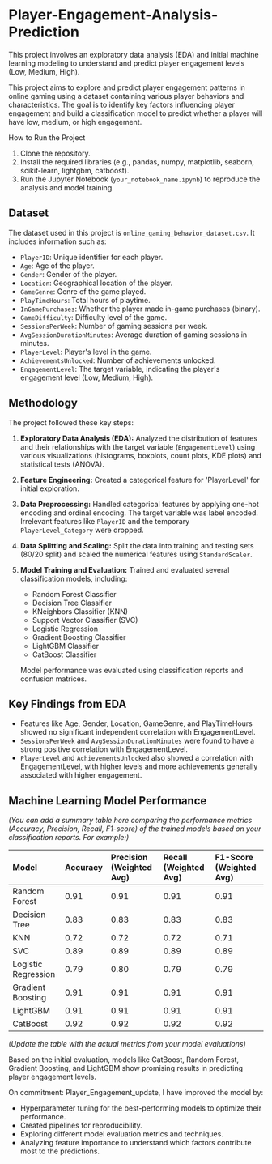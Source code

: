 # Player-Engagement-Analysis-Prediction
This project involves an exploratory data analysis (EDA) and initial machine learning modeling to understand and predict player engagement levels (Low, Medium, High).

This project aims to explore and predict player engagement patterns in online gaming using a dataset containing various player behaviors and characteristics. The goal is to identify key factors influencing player engagement and build a classification model to predict whether a player will have low, medium, or high engagement.


How to Run the Project

1.  Clone the repository.
2.  Install the required libraries (e.g., pandas, numpy, matplotlib, seaborn, scikit-learn, lightgbm, catboost).
3.  Run the Jupyter Notebook (`your_notebook_name.ipynb`) to reproduce the analysis and model training.


## Dataset

The dataset used in this project is `online_gaming_behavior_dataset.csv`. It includes information such as:

*   `PlayerID`: Unique identifier for each player.
*   `Age`: Age of the player.
*   `Gender`: Gender of the player.
*   `Location`: Geographical location of the player.
*   `GameGenre`: Genre of the game played.
*   `PlayTimeHours`: Total hours of playtime.
*   `InGamePurchases`: Whether the player made in-game purchases (binary).
*   `GameDifficulty`: Difficulty level of the game.
*   `SessionsPerWeek`: Number of gaming sessions per week.
*   `AvgSessionDurationMinutes`: Average duration of gaming sessions in minutes.
*   `PlayerLevel`: Player's level in the game.
*   `AchievementsUnlocked`: Number of achievements unlocked.
*   `EngagementLevel`: The target variable, indicating the player's engagement level (Low, Medium, High).

## Methodology

The project followed these key steps:

1.  **Exploratory Data Analysis (EDA):** Analyzed the distribution of features and their relationships with the target variable (`EngagementLevel`) using various visualizations (histograms, boxplots, count plots, KDE plots) and statistical tests (ANOVA).
2.  **Feature Engineering:** Created a categorical feature for 'PlayerLevel' for initial exploration.
3.  **Data Preprocessing:** Handled categorical features by applying one-hot encoding and ordinal encoding. The target variable was label encoded. Irrelevant features like `PlayerID` and the temporary `PlayerLevel_Category` were dropped.
4.  **Data Splitting and Scaling:** Split the data into training and testing sets (80/20 split) and scaled the numerical features using `StandardScaler`.
5.  **Model Training and Evaluation:** Trained and evaluated several classification models, including:
    *   Random Forest Classifier
    *   Decision Tree Classifier
    *   KNeighbors Classifier (KNN)
    *   Support Vector Classifier (SVC)
    *   Logistic Regression
    *   Gradient Boosting Classifier
    *   LightGBM Classifier
    *   CatBoost Classifier

    Model performance was evaluated using classification reports and confusion matrices.

## Key Findings from EDA

*   Features like Age, Gender, Location, GameGenre, and PlayTimeHours showed no significant independent correlation with EngagementLevel.
*   `SessionsPerWeek` and `AvgSessionDurationMinutes` were found to have a strong positive correlation with EngagementLevel.
*   `PlayerLevel` and `AchievementsUnlocked` also showed a correlation with EngagementLevel, with higher levels and more achievements generally associated with higher engagement.

## Machine Learning Model Performance

*(You can add a summary table here comparing the performance metrics (Accuracy, Precision, Recall, F1-score) of the trained models based on your classification reports. For example:)*

| Model               | Accuracy | Precision (Weighted Avg) | Recall (Weighted Avg) | F1-Score (Weighted Avg) |
| :------------------ | :------- | :----------------------- | :-------------------- | :---------------------- |
| Random Forest       | 0.91     | 0.91                     | 0.91                  | 0.91                    |
| Decision Tree       | 0.83     | 0.83                     | 0.83                  | 0.83                    |
| KNN                 | 0.72     | 0.72                     | 0.72                  | 0.71                    |
| SVC                 | 0.89     | 0.89                     | 0.89                  | 0.89                    |
| Logistic Regression | 0.79     | 0.80                     | 0.79                  | 0.79                    |
| Gradient Boosting   | 0.91     | 0.91                     | 0.91                  | 0.91                    |
| LightGBM            | 0.91     | 0.91                     | 0.91                  | 0.91                    |
| CatBoost            | 0.92     | 0.92                     | 0.92                  | 0.92                    |

*(Update the table with the actual metrics from your model evaluations)*

Based on the initial evaluation, models like CatBoost, Random Forest, Gradient Boosting, and LightGBM show promising results in predicting player engagement levels.

On commitment: Player_Engagement_update, I have improved the model by:

*   Hyperparameter tuning for the best-performing models to optimize their performance.
*   Created pipelines for reproducibility.
*   Exploring different model evaluation metrics and techniques.
*   Analyzing feature importance to understand which factors contribute most to the predictions.
